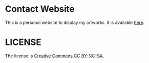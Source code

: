 Contact Website
===============

This is a personal website to display my artworks.
It is available [here](https://pierregobert.github.io).

LICENSE
=======

The license is [Creative Commons CC BY-NC-SA](LICENSE).

